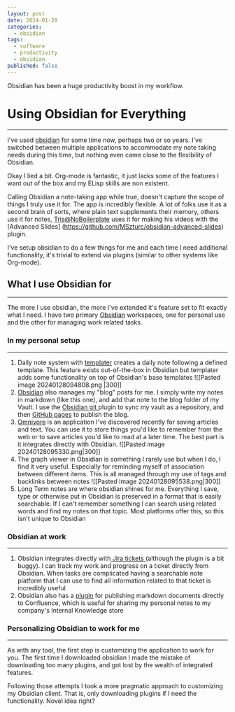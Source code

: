 ```yaml
---
layout: post
date: 2024-01-28
categories:
  - obsidian
tags:
  - software
  - productivity
  - obsidian
published: false
---
```


Obsidian has been a huge productivity boost in my workflow.


# Using Obsidian for Everything
---

I've used [obsidian](https://obsidian.md/) for some time now, perhaps two or so years. I've switched between multiple applications to accommodate my note taking needs during this time, but nothing even came close to the flexibility of Obsidian.

Okay I lied a bit. Org-mode is fantastic, it just lacks some of the features I want out of the box and my ELisp skills are non existent. 

Calling Obsidian a note-taking app while true, doesn't capture the scope of things I truly use it for. The app is incredibly flexible. A lot of folks use it as a second brain of sorts, where plain text supplements their memory, others use it for notes,  [Tris@NoBoilerplate](https://www.youtube.com/watch?v=5gZdTZa8bOw)  uses it for making his videos with the [Advanced Slides] (https://github.com/MSzturc/obsidian-advanced-slides) plugin.

I've setup obsidian to do a few things for me and each time I need additional functionality, it's trivial to extend via plugins (similar to other systems like Org-mode).

## What I use Obsidian for
---

The more I use obsidian, the more I've extended it's feature set to fit exactly what I need. I have two primary [Obsidian](https://obsidian.md/) workspaces, one for personal use and the other for managing work related tasks. 

### In my personal setup
---
1. Daily note system with [templater](https://github.com/SilentVoid13/Templater)  creates a daily note following a defined template. This feature exists out-of-the-box in Obsidian but templater adds some functionality on top of Obsidian's base templates
   ![[Pasted image 20240128094808.png |300]]
2.  [Obsidian](https://obsidian.md/) also manages my "blog" posts for me. I simply write my notes in markdown (like this one), and add that note to the blog folder of my Vault. I use the [Obsidian git ](https://github.com/denolehov/obsidian-git )plugin to sync my vault as a repository, and then [GitHub pages](https://pages.github.com/) to publish the blog.
3. [Omnivore](https://omnivore.app/home) is an application I've discovered recently for saving articles and text. You can use it to store things you'd like to remember from the web or to save articles you'd like to read at a later time. The best part is it integrates directly with Obsidian. 
   ![[Pasted image 20240128095330.png|300]]
4. The graph viewer in Obsidian is something I rarely use but when I do, I find it very useful. Especially for reminding myself of association between different items. This is all managed through my use of tags and backlinks between notes
![[Pasted image 20240128095538.png|300]]
5. Long Term notes are where obsidian shines for me. Everything I save, type or otherwise put in Obsidian is preserved in a format that is easily searchable. If I can't remember something I can search using related words and find my notes on that topic. Most platforms offer this, so this isn't unique to Obsidian

### Obsidian at work
---
1. Obsidian integrates directly with[ Jira tickets ](https://github.com/marc0l92/obsidian-jira-issue)(although the plugin is a bit buggy). I can track my work and progress on a ticket directly from Obsidian. When tasks are complicated having a searchable note platform that I can use to find all information related to that ticket is incredibly useful
2. Obsidian also has a [plugin](https://github.com/markdown-confluence/obsidian-integration) for publishing markdown documents directly to Confluence, which is useful for sharing my personal notes to my company's Internal Knowledge store

### Personalizing Obsidian to work for me
---
As with any tool, the first step is customizing the application to work for you. The first time I downloaded obsidian I made the mistake of downloading too many plugins, and got lost by the wealth of integrated features. 

Following those attempts I took a more pragmatic approach to customizing my Obsidian client. That is, only downloading plugins if I need the functionality. Novel idea right?

   
